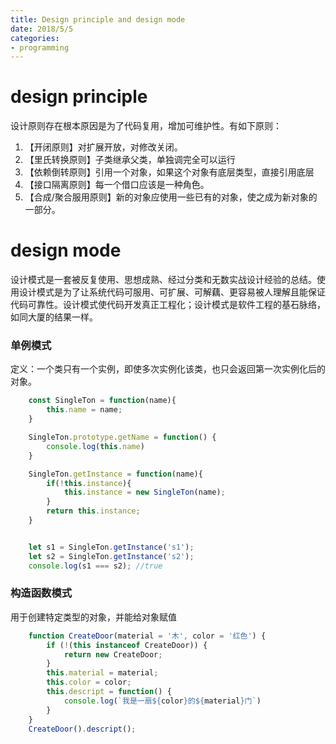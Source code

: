 ```yaml
---
title: Design principle and design mode
date: 2018/5/5
categories:
- programming
---
```


# design principle
设计原则存在根本原因是为了代码复用，增加可维护性。有如下原则：
1. 【开闭原则】对扩展开放，对修改关闭。
2. 【里氏转换原则】子类继承父类，单独调完全可以运行
3. 【依赖倒转原则】引用一个对象，如果这个对象有底层类型，直接引用底层
4. 【接口隔离原则】每一个借口应该是一种角色。
5. 【合成/聚合服用原则】新的对象应使用一些已有的对象，使之成为新对象的一部分。

# design mode
设计模式是一套被反复使用、思想成熟、经过分类和无数实战设计经验的总结。使用设计模式是为了让系统代码可服用、可扩展、可解藕、更容易被人理解且能保证代码可靠性。设计模式使代码开发真正工程化；设计模式是软件工程的基石脉络，如同大厦的结果一样。

### 单例模式
定义：一个类只有一个实例，即使多次实例化该类，也只会返回第一次实例化后的对象。
```js
    const SingleTon = function(name){
        this.name = name;
    }

    SingleTon.prototype.getName = function() {
        console.log(this.name)
    }

    SingleTon.getInstance = function(name){
        if(!this.instance){
            this.instance = new SingleTon(name);
        }
        return this.instance;
    }


    let s1 = SingleTon.getInstance('s1');
    let s2 = SingleTon.getInstance('s2');
    console.log(s1 === s2); //true
```

### 构造函数模式
用于创建特定类型的对象，并能给对象赋值
```js
    function CreateDoor(material = '木', color = '红色') {
        if (!(this instanceof CreateDoor)) {
            return new CreateDoor;
        }
        this.material = material;
        this.color = color;
        this.descript = function() {
            console.log(`我是一扇${color}的${material}门`)
        }
    }
    CreateDoor().descript();
```

